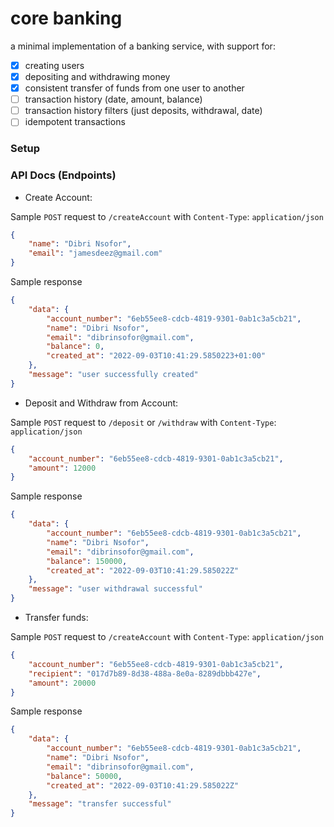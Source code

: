 # core banking

a minimal implementation of a banking service, with support for:
- [X] creating users
- [X] depositing and withdrawing money
- [X] consistent transfer of funds from one user to another
- [ ] transaction history (date, amount, balance)
- [ ] transaction history filters (just deposits, withdrawal, date)
- [ ] idempotent transactions

### Setup

### API Docs (Endpoints)

- Create Account:

Sample `POST` request to `/createAccount` with `Content-Type`: `application/json`

```json
{
    "name": "Dibri Nsofor",
    "email": "jamesdeez@gmail.com"
}
```
Sample response
```json
{
    "data": {
        "account_number": "6eb55ee8-cdcb-4819-9301-0ab1c3a5cb21",
        "name": "Dibri Nsofor",
        "email": "dibrinsofor@gmail.com",
        "balance": 0,
        "created_at": "2022-09-03T10:41:29.5850223+01:00"
    },
    "message": "user successfully created"
}
```

- Deposit and Withdraw from Account:
  
Sample `POST` request to `/deposit` or `/withdraw` with `Content-Type`: `application/json`

```json
{
    "account_number": "6eb55ee8-cdcb-4819-9301-0ab1c3a5cb21",
    "amount": 12000
}
```
Sample response
```json
{
    "data": {
        "account_number": "6eb55ee8-cdcb-4819-9301-0ab1c3a5cb21",
        "name": "Dibri Nsofor",
        "email": "dibrinsofor@gmail.com",
        "balance": 150000,
        "created_at": "2022-09-03T10:41:29.585022Z"
    },
    "message": "user withdrawal successful"
}
```

- Transfer funds:

Sample `POST` request to `/createAccount` with `Content-Type`: `application/json`

```json
{
    "account_number": "6eb55ee8-cdcb-4819-9301-0ab1c3a5cb21",
    "recipient": "017d7b89-8d38-488a-8e0a-8289dbbb427e",
    "amount": 20000
}
```
Sample response
```json
{
    "data": {
        "account_number": "6eb55ee8-cdcb-4819-9301-0ab1c3a5cb21",
        "name": "Dibri Nsofor",
        "email": "dibrinsofor@gmail.com",
        "balance": 50000,
        "created_at": "2022-09-03T10:41:29.585022Z"
    },
    "message": "transfer successful"
}
```
